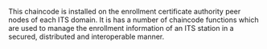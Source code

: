 This chaincode is installed on the enrollment certificate authority peer nodes of each ITS domain. It is  has a number of chaincode functions which are used to manage the enrollment information of an ITS station in a secured, distributed and interoperable manner.
